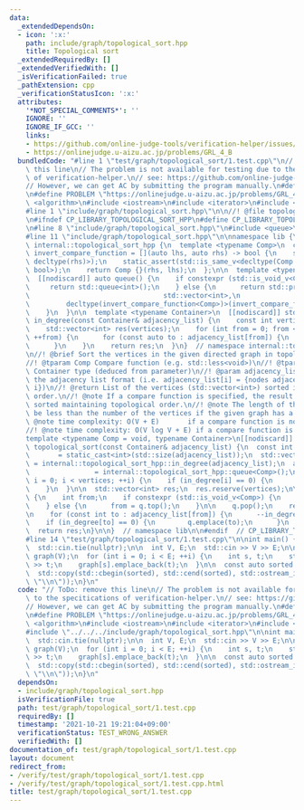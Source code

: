 ```yaml
---
data:
  _extendedDependsOn:
  - icon: ':x:'
    path: include/graph/topological_sort.hpp
    title: Topological sort
  _extendedRequiredBy: []
  _extendedVerifiedWith: []
  _isVerificationFailed: true
  _pathExtension: cpp
  _verificationStatusIcon: ':x:'
  attributes:
    '*NOT_SPECIAL_COMMENTS*': ''
    IGNORE: ''
    IGNORE_IF_GCC: ''
    links:
    - https://github.com/online-judge-tools/verification-helper/issues/377
    - https://onlinejudge.u-aizu.ac.jp/problems/GRL_4_B
  bundledCode: "#line 1 \"test/graph/topological_sort/1.test.cpp\"\n// ToDo: remove\
    \ this line\n// The problem is not available for testing due to the specitications\
    \ of verification-helper.\n// see: https://github.com/online-judge-tools/verification-helper/issues/377\n\
    // However, we can get AC by submitting the program manually.\n#define IGNORE\n\
    \n#define PROBLEM \"https://onlinejudge.u-aizu.ac.jp/problems/GRL_4_B\"\n#include\
    \ <algorithm>\n#include <iostream>\n#include <iterator>\n#include <vector>\n\n\
    #line 1 \"include/graph/topological_sort.hpp\"\n\n//! @file topologocal_sort.hpp\n\
    \n#ifndef CP_LIBRARY_TOPOLOGICAL_SORT_HPP\n#define CP_LIBRARY_TOPOLOGICAL_SORT_HPP\n\
    \n#line 8 \"include/graph/topological_sort.hpp\"\n#include <queue>\n#include <type_traits>\n\
    #line 11 \"include/graph/topological_sort.hpp\"\n\nnamespace lib {\n\nnamespace\
    \ internal::topological_sort_hpp {\n  template <typename Comp>\n  constexpr auto\
    \ invert_compare_function = [](auto lhs, auto rhs) -> bool {\n    static_assert(std::is_same_v<decltype(lhs),\
    \ decltype(rhs)>);\n    static_assert(std::is_same_v<decltype(Comp {}(rhs, lhs)),\
    \ bool>);\n    return Comp {}(rhs, lhs);\n  };\n\n  template <typename Comp>\n\
    \  [[nodiscard]] auto queue() {\n    if constexpr (std::is_void_v<Comp>) {\n \
    \     return std::queue<int>();\n    } else {\n      return std::priority_queue<int,\n\
    \                                 std::vector<int>,\n                        \
    \         decltype(invert_compare_function<Comp>)>(invert_compare_function<Comp>);\n\
    \    }\n  }\n\n  template <typename Container>\n  [[nodiscard]] std::vector<int>\
    \ in_degree(const Container& adjacency_list) {\n    const int vertices = static_cast<int>(std::size(adjacency_list));\n\
    \    std::vector<int> res(vertices);\n    for (int from = 0; from < vertices;\
    \ ++from) {\n      for (const auto to : adjacency_list[from]) {\n        ++res[to];\n\
    \      }\n    }\n    return res;\n  }\n}  // namespace internal::topological_sort_hpp\n\
    \n//! @brief Sort the vertices in the given directed graph in topological order.\n\
    //! @tparam Comp Compare function (e.g. std::less<void>)\n//! @tparam Container\
    \ Container type (deduced from parameter)\n//! @param adjacency_list Graph in\
    \ the adjacency list format (i.e. adjacency_list[i] = {nodes adjacent to node\
    \ i})\n//! @return List of the vertices (std::vector<int>) sorted in topological\
    \ order.\n//! @note If a compare function is specified, the result will be further\
    \ sorted maintaining topological order.\n//! @note The length of the result will\
    \ be less than the number of the vertices if the given graph has a cycle.\n//!\
    \ @note time complexity: O(V + E)       if a compare function is not specified\n\
    //! @note time complexity: O(V log V + E) if a compare function is specified\n\
    template <typename Comp = void, typename Container>\n[[nodiscard]] std::vector<int>\
    \ topological_sort(const Container& adjacency_list) {\n  const int vertices  \
    \       = static_cast<int>(std::size(adjacency_list));\n  std::vector<int> in_degree\
    \ = internal::topological_sort_hpp::in_degree(adjacency_list);\n  auto q     \
    \                = internal::topological_sort_hpp::queue<Comp>();\n\n  for (int\
    \ i = 0; i < vertices; ++i) {\n    if (in_degree[i] == 0) {\n      q.emplace(i);\n\
    \    }\n  }\n\n  std::vector<int> res;\n  res.reserve(vertices);\n\n  while (!q.empty())\
    \ {\n    int from;\n    if constexpr (std::is_void_v<Comp>) {\n      from = q.front();\n\
    \    } else {\n      from = q.top();\n    }\n\n    q.pop();\n    res.emplace_back(from);\n\
    \n    for (const int to : adjacency_list[from]) {\n      --in_degree[to];\n  \
    \    if (in_degree[to] == 0) {\n        q.emplace(to);\n      }\n    }\n  }\n\n\
    \  return res;\n}\n\n}  // namespace lib\n\n#endif  // CP_LIBRARY_TOPOLOGICAL_SORT_HPP\n\
    #line 14 \"test/graph/topological_sort/1.test.cpp\"\n\nint main() {\n  std::ios_base::sync_with_stdio(false);\n\
    \  std::cin.tie(nullptr);\n\n  int V, E;\n  std::cin >> V >> E;\n\n  std::vector<std::vector<int>>\
    \ graph(V);\n  for (int i = 0; i < E; ++i) {\n    int s, t;\n    std::cin >> s\
    \ >> t;\n    graph[s].emplace_back(t);\n  }\n\n  const auto sorted = lib::topological_sort(graph);\n\
    \  std::copy(std::cbegin(sorted), std::cend(sorted), std::ostream_iterator<int>(std::cout,\
    \ \"\\n\"));\n}\n"
  code: "// ToDo: remove this line\n// The problem is not available for testing due\
    \ to the specitications of verification-helper.\n// see: https://github.com/online-judge-tools/verification-helper/issues/377\n\
    // However, we can get AC by submitting the program manually.\n#define IGNORE\n\
    \n#define PROBLEM \"https://onlinejudge.u-aizu.ac.jp/problems/GRL_4_B\"\n#include\
    \ <algorithm>\n#include <iostream>\n#include <iterator>\n#include <vector>\n\n\
    #include \"../../../include/graph/topological_sort.hpp\"\n\nint main() {\n  std::ios_base::sync_with_stdio(false);\n\
    \  std::cin.tie(nullptr);\n\n  int V, E;\n  std::cin >> V >> E;\n\n  std::vector<std::vector<int>>\
    \ graph(V);\n  for (int i = 0; i < E; ++i) {\n    int s, t;\n    std::cin >> s\
    \ >> t;\n    graph[s].emplace_back(t);\n  }\n\n  const auto sorted = lib::topological_sort(graph);\n\
    \  std::copy(std::cbegin(sorted), std::cend(sorted), std::ostream_iterator<int>(std::cout,\
    \ \"\\n\"));\n}\n"
  dependsOn:
  - include/graph/topological_sort.hpp
  isVerificationFile: true
  path: test/graph/topological_sort/1.test.cpp
  requiredBy: []
  timestamp: '2021-10-21 19:21:04+09:00'
  verificationStatus: TEST_WRONG_ANSWER
  verifiedWith: []
documentation_of: test/graph/topological_sort/1.test.cpp
layout: document
redirect_from:
- /verify/test/graph/topological_sort/1.test.cpp
- /verify/test/graph/topological_sort/1.test.cpp.html
title: test/graph/topological_sort/1.test.cpp
---
```

